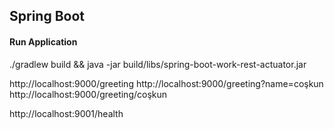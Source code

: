 ## Spring Boot 
#### Run Application
./gradlew build && java -jar build/libs/spring-boot-work-rest-actuator.jar




http://localhost:9000/greeting
http://localhost:9000/greeting?name=coşkun
http://localhost:9000/greeting/coşkun



http://localhost:9001/health